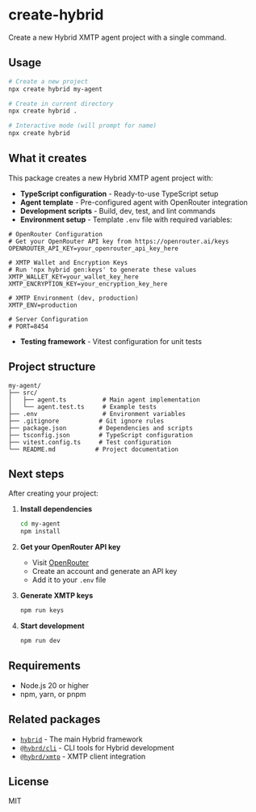 # create-hybrid

Create a new Hybrid XMTP agent project with a single command.

## Usage

```bash
# Create a new project
npx create hybrid my-agent

# Create in current directory
npx create hybrid .

# Interactive mode (will prompt for name)
npx create hybrid
```

## What it creates

This package creates a new Hybrid XMTP agent project with:

- **TypeScript configuration** - Ready-to-use TypeScript setup
- **Agent template** - Pre-configured agent with OpenRouter integration
- **Development scripts** - Build, dev, test, and lint commands
- **Environment setup** - Template `.env` file with required variables:

```env
# OpenRouter Configuration
# Get your OpenRouter API key from https://openrouter.ai/keys
OPENROUTER_API_KEY=your_openrouter_api_key_here

# XMTP Wallet and Encryption Keys
# Run 'npx hybrid gen:keys' to generate these values
XMTP_WALLET_KEY=your_wallet_key_here
XMTP_ENCRYPTION_KEY=your_encryption_key_here

# XMTP Environment (dev, production)
XMTP_ENV=production

# Server Configuration
# PORT=8454
```
- **Testing framework** - Vitest configuration for unit tests

## Project structure

```
my-agent/
├── src/
│   ├── agent.ts          # Main agent implementation
│   └── agent.test.ts     # Example tests
├── .env                  # Environment variables
├── .gitignore           # Git ignore rules
├── package.json         # Dependencies and scripts
├── tsconfig.json        # TypeScript configuration
├── vitest.config.ts     # Test configuration
└── README.md           # Project documentation
```

## Next steps

After creating your project:

1. **Install dependencies**
   ```bash
   cd my-agent
   npm install
   ```

2. **Get your OpenRouter API key**
   - Visit [OpenRouter](https://openrouter.ai/keys)
   - Create an account and generate an API key
   - Add it to your `.env` file

3. **Generate XMTP keys**
   ```bash
   npm run keys
   ```

4. **Start development**
   ```bash
   npm run dev
   ```

## Requirements

- Node.js 20 or higher
- npm, yarn, or pnpm

## Related packages

- [`hybrid`](../core) - The main Hybrid framework
- [`@hybrd/cli`](../cli) - CLI tools for Hybrid development
- [`@hybrd/xmtp`](../xmtp) - XMTP client integration

## License

MIT

